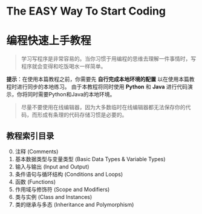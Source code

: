 # The EASY Way To Start Coding

# 编程快速上手教程

> 学习写程序是非常容易的。当你习惯于用编程的思维去理解一件事情时，写程序就会变得和吃饭喝水一样简单。

**提示**：在使用本篇教程之前，你需要先 **自行完成本地环境的配置** 以在使用本篇教程时进行同步的本地练习。
由于本教程将同时使用 **Python** 和 **Java** 进行代码演示，你将同时需要Python和Java的本地环境。

> 尽量不要使用在线编辑器，因为大多数临时在线编辑器都无法保存你的代码，而形成有条理的代码存储习惯是必要的。
## 教程索引目录
0. 注释 (Comments)
1. 基本数据类型与变量类型 (Basic Data Types & Variable Types)
2. 输入与输出 (Input and Output)
3. 条件语句与循环结构 (Conditions and Loops)
4. 函数 (Functions)
5. 作用域与修饰符 (Scope and Modifiers)
6. 类与实例 (Class and Instances)
7. 类的继承与多态 (Inheritance and Polymorphism)

